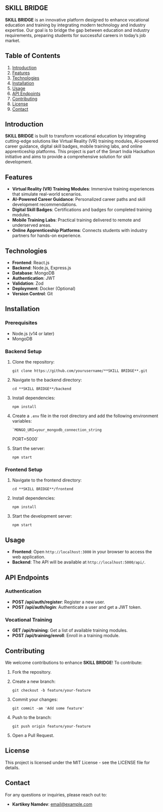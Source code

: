 ## SKILL BRIDGE

**SKILL BRIDGE** is an innovative platform designed to enhance vocational education and training by integrating modern technology and industry expertise. Our goal is to bridge the gap between education and industry requirements, preparing students for successful careers in today’s job market.

## **Table of Contents**

1.  [Introduction](#introduction)
2.  [Features](#features)
3.  [Technologies](#technologies)
4.  [Installation](#installation)
5.  [Usage](#usage)
6.  [API Endpoints](#api-endpoints)
7.  [Contributing](#contributing)
8.  [License](#license)
9.  [Contact](#contact)

## **Introduction**

**SKILL BRIDGE** is built to transform vocational education by integrating cutting-edge solutions like Virtual Reality (VR) training modules, AI-powered career guidance, digital skill badges, mobile training labs, and online apprenticeship platforms. This project is part of the Smart India Hackathon initiative and aims to provide a comprehensive solution for skill development.

## **Features**

- **Virtual Reality (VR) Training Modules**: Immersive training experiences that simulate real-world scenarios.
- **AI-Powered Career Guidance**: Personalized career paths and skill development recommendations.
- **Digital Skill Badges**: Certifications and badges for completed training modules.
- **Mobile Training Labs**: Practical training delivered to remote and underserved areas.
- **Online Apprenticeship Platforms**: Connects students with industry partners for hands-on experience.

## **Technologies**

- **Frontend**: React.js
- **Backend**: Node.js, Express.js
- **Database**: MongoDB
- **Authentication**: JWT
- **Validation**: Zod
- **Deployment**: Docker (Optional)
- **Version Control**: Git

## **Installation**

### **Prerequisites**

- Node.js (v14 or later)
- MongoDB

### **Backend Setup**

1.  Clone the repository:

    `git clone https://github.com/yourusername/**SKILL BRIDGE**.git`

2.  Navigate to the backend directory:

    `cd **SKILL BRIDGE**/backend`

3.  Install dependencies:

    `npm install`

4.  Create a `.env` file in the root directory and add the following environment variables:

        `MONGO_URI=your_mongodb_connection_string

    PORT=5000`

5.  Start the server:

    `npm start`

### **Frontend Setup**

1.  Navigate to the frontend directory:

    `cd **SKILL BRIDGE**/frontend`

2.  Install dependencies:

    `npm install`

3.  Start the development server:

    `npm start`

## **Usage**

- **Frontend**: Open `http://localhost:3000` in your browser to access the web application.
- **Backend**: The API will be available at `http://localhost:5000/api/`.

## **API Endpoints**

### **Authentication**

- **POST /api/auth/register**: Register a new user.
- **POST /api/auth/login**: Authenticate a user and get a JWT token.

### **Vocational Training**

- **GET /api/training**: Get a list of available training modules.
- **POST /api/training/enroll**: Enroll in a training module.

## **Contributing**

We welcome contributions to enhance **SKILL BRIDGE**! To contribute:

1.  Fork the repository.
2.  Create a new branch:

    `git checkout -b feature/your-feature`

3.  Commit your changes:

    `git commit -am 'Add some feature'`

4.  Push to the branch:

    `git push origin feature/your-feature`

5.  Open a Pull Request.

## **License**

This project is licensed under the MIT License - see the LICENSE file for details.

## **Contact**

For any questions or inquiries, please reach out to:

- **Kartikey Namdev**: email@example.com
